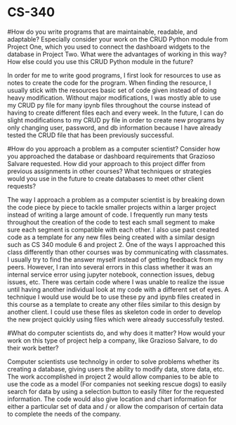 # CS-340

#How do you write programs that are maintainable, readable, and adaptable? Especially consider your work on the CRUD Python module from Project One, which you used to connect the dashboard widgets to the database in Project Two. What were the advantages of working in this way? How else could you use this CRUD Python module in the future?

In order for me to write good programs, I first look for resources to use as notes to create the code for the program. When finding the resource, I usually stick with the resources basic set of code given instead of doing heavy modification. Without major modifications, I was mostly able to use my CRUD py file for many ipynb files throughout the course instead of having to create different files each and every week. In the future, I can do slight modifications to my CRUD py file in order to create new programs by only changing user, password, and db information because I have already tested the CRUD file that has been previously successful.

#How do you approach a problem as a computer scientist? Consider how you approached the database or dashboard requirements that Grazioso Salvare requested. How did your approach to this project differ from previous assignments in other courses? What techniques or strategies would you use in the future to create databases to meet other client requests?

The way I approach a problem as a computer scientist is by breaking down the code piece by piece to tackle smaller projects within a larger project instead of writing a large amount of code. I frequently run many tests throughout the creation of the code to test each small segment to make sure each segment is compatible with each other. I also use past created code as a template for any new files being created with a similar design such as CS 340 module 6 and project 2. One of the ways I approached this class differently than other courses was by communicating with classmates. I usually try to find the answer myself instead of getting feedback from my peers. However, I ran into several errors in this class whether it was an internal service error using jupyter notebook, connection issues, debug issues, etc. There was certain code where I was unable to realize the issue until having another individual look at my code with a different set of eyes. A technique I would use would be to use these py and ipynb files created in this course as a template to create any other files similar to this design by another client. I could use these files as skeleton code in order to develop the new project quickly using files which were already successfully tested.

#What do computer scientists do, and why does it matter? How would your work on this type of project help a company, like Grazioso Salvare, to do their work better?

Computer scientists use technolgy in order to solve problems whether its creating a database, giving users the ability to modify data, store data, etc. The work accomplished in project 2 would allow companies to be able to use the code as a model (For companies not seeking rescue dogs) to easily search for data by using a selection button to easily filter for the requested information. The code would also give location and chart information for either a particular set of data and / or allow the comparison of certain data to complete the needs of the company.


